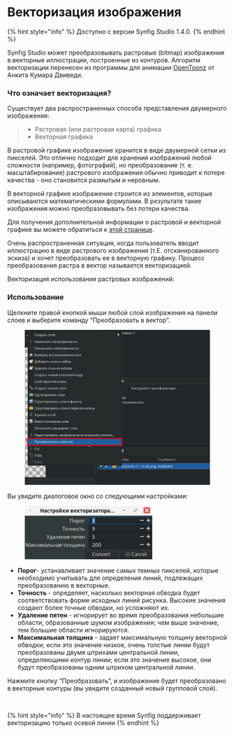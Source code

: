 # Векторизация изображения

{% hint style="info" %}
Доступно с версии Synfig Studio 1.4.0.
{% endhint %}

Synfig Studio может преобразовывать растровые (bitmap) изображения в векторные иллюстрации, построенные из контуров. Алгоритм векторизации перенесен из программы для анимации [OpenToonz](https://opentoonz.github.io/e/) от Анкита Кумара Двиведи.

### Что означает векторизация?

Существует два распространенных способа представления двумерного изображения:

> * Растровая (или растровая карта) графика
> * Векторная графика

В растровой графике изображение хранится в виде двумерной сетки из пикселей. Это отлично подходит для хранения изображений любой сложности (например, фотографий), но преобразование (т. е. масштабирование) растрового изображения обычно приводит к потере качества - оно становится размытым и неровным.

В векторной графике изображение строится из элементов, которые описываются математическими формулами. В результате такие изображения можно преобразовывать без потери качества.

Для получения дополнительной информации о растровой и векторной графике вы можете обратиться к [этой странице](http://vector-conversions.com/vectorizing/raster\_vs\_vector.html).

Очень распространенная ситуация, когда пользователь вводит иллюстрацию в виде растрового изображения (т.Е. отсканированного эскиза) и хочет преобразовать ее в векторную графику. Процесс преобразования растра в вектор называется векторизацией.

Векторизация использования растровых изображений:

### Использование

Щелкните правой кнопкой мыши любой слой изображения на панели слоев и выберите команду “Преобразовать в вектор”.

<figure><img src="../.gitbook/assets/image (6).png" alt=""><figcaption></figcaption></figure>

Вы увидите диалоговое окно со следующими настройками:

<figure><img src="../.gitbook/assets/image (8).png" alt=""><figcaption></figcaption></figure>

* **Порог**- устанавливает значение самых темных пикселей, которые необходимо учитывать для определения линий, подлежащих преобразованию в векторные.
* **Точность** - определяет, насколько векторная обводка будет соответствовать форме исходных линий рисунка. Высокие значения создают более точные обводки, но усложняют их.
* **Удаление пятен** - игнорирует во время преобразования небольшие области, образованные шумом изображения; чем выше значение, тем большие области игнорируются.
* **Максимальная толщина** - задает максимальную толщину векторной обводки; если это значение низкое, очень толстые линии будут преобразованы двумя штрихами центральной линии, определяющими контур линии; если это значение высокое, они будут преобразованы одним штрихом центральной линии.

Нажмите кнопку “Преобразовать”, и изображение будет преобразовано в векторные контуры (вы увидите созданный новый групповой слой).



<figure><img src="../.gitbook/assets/01_векторизация0001-0720.gif" alt=""><figcaption></figcaption></figure>

{% hint style="info" %}
В настоящее время Synfig поддерживает векторизацию только осевой линии
{% endhint %}
